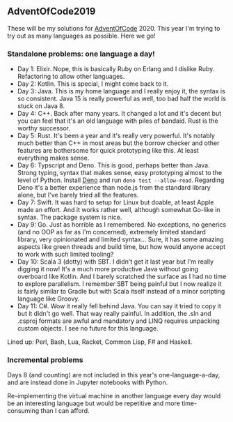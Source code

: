 ## AdventOfCode2019

These will be my solutions for [AdventOfCode](https://adventofcode.com/) 2020. This year I'm trying to try out as many languages as possible. Here we go!

### Standalone problems: one language a day!

- Day 1: Elixir. Nope, this is basically Ruby on Erlang and I dislike Ruby. Refactoring to allow other languages.
- Day 2: Kotlin. This is special, I might come back to it.
- Day 3: Java. This is my home language and I really enjoy it, the syntax is so consistent. Java 15 is really powerful as well, too bad half the world is stuck on Java 8.
- Day 4: C++. Back after many years. It changed a lot and it's decent but you can feel that it's an old language with piles of bandaid. Rust is the worthy successor.
- Day 5: Rust. It's been a year and it's really very powerful. It's notably much better than C++ in most areas but the borrow checker and other features are bothersome for quick prototyping like this. At least everything makes sense.
- Day 6: Typscript and Deno. This is good, perhaps better than Java. Strong typing, syntax that makes sense, easy prototyping almost to the level of Python. Install [Deno](https://deno.land/manual@v1.5.4/getting_started/installation) and run `deno test --allow-read`. Regarding Deno it's a better experience than node.js from the standard library alone, but I've barely tried all the features.
- Day 7: Swift. It was hard to setup for Linux but doable, at least Apple made an effort. And it works rather well, although somewhat Go-like in syntax. The package system is nice.
- Day 9: Go. Just as horrible as I remembered. No exceptions, no generics (and no OOP as far as I'm concerned), extremely limited standard library, very opinionated and limited syntax... Sure, it has some amazing aspects like green threads and build time, but how would anyone accept to work with such limited tooling?
- Day 10: Scala 3 (dotty) with SBT. I didn't get it last year but I'm really digging it now! It's a much more productive Java without going overboard like Kotlin. And I barely scratched the surface as I had no time to explore parallelism. I remember SBT being painful but I now realize it is fairly similar to Gradle but with Scala itself instead of a minor scripting language like Groovy.
- Day 11: C#. Wow it really fell behind Java. You can say it tried to copy it but it didn't go well. That way really painful. In addition, the .sln and .csproj formats are awful and mandatory and LINQ requires unpacking custom objects. I see no future for this language.

Lined up: Perl, Bash, Lua, Racket, Common Lisp, F# and Haskell.

### Incremental problems

Days 8 (and counting) are not included in this year's one-language-a-day, and are instead done in Jupyter notebooks with Python.

Re-implementing the virtual machine in another language every day would be an interesting language but would be repetitive and more time-consuming than I can afford.
